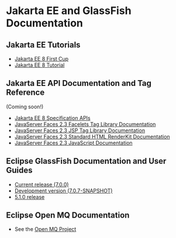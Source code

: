 # Jakarta EE and GlassFish Documentation

## Jakarta EE Tutorials

* [Jakarta EE 8 First Cup](https://eclipse-ee4j.github.io/jakartaee-firstcup)
* [Jakarta EE 8 Tutorial](https://eclipse-ee4j.github.io/jakartaee-tutorial)

## Jakarta EE API Documentation and Tag Reference
(Coming soon!)

* [Jakarta EE 8 Specification APIs]()
* [JavaServer Faces 2.3 Facelets Tag Library Documentation]()
* [JavaServer Faces 2.3 JSP Tag Library Documentation]()
* [JavaServer Faces 2.3 Standard HTML RenderKit Documentation]()
* [JavaServer Faces 2.3 JavaScript Documentation]()

## Eclipse GlassFish Documentation and User Guides

* [Current release (7.0.0)](docs#current)
* [Development version (7.0.7-SNAPSHOT)](docs#development)
* [5.1.0 release](docs#5.1.0)

## Eclipse Open MQ Documentation

* See the [Open MQ Project](https://eclipse-ee4j.github.io/openmq/guides)
